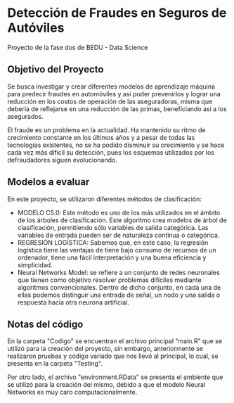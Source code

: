 # Detección de Fraudes en Seguros de Autóviles
Proyecto de la fase dos de BEDU - Data Science

## Objetivo del Proyecto
Se busca investigar y crear diferentes modelos de aprendizaje máquina para predecir fraudes en automóviles y así poder prevenirlos y lograr una reducción en los costos de operación de las aseguradoras, misma que debería de reflejarse en una reducción de las primas, beneficiando así a los asegurados.

El fraude es un problema en la actualidad. Ha mantenido su ritmo de crecimiento constante en los últimos años y a pesar de todas las tecnologías existentes, no se ha podido disminuir su crecimiento y se hace cada vez más difícil su detección, pues los esquemas utilizados por los defraudadores siguen evolucionando.

## Modelos a evaluar 
En este proyecto, se utilizaron diferentes métodos de clasificación:
- MODELO C5.0: Este método es uno de los más utilizados en el ámbito de los árboles de clasificación. Este algoritmo crea modelos de árbol de clasificación, permitiendo sólo variables de salida categórica. Las variables de entrada pueden ser de naturaleza continua o categórica.
- REGRESIÓN LOGÍSTICA: Sabemos que, en este caso, la regresión logística tiene las ventajas de tiene bajo consumo de recursos de un ordenador, tiene una fácil interpretación y una buena eficiencia y simplicidad.
- Neural Networks Model: se refiere a un conjunto de redes neuronales que tienen como objetivo resolver problemas difíciles mediante algoritmos convencionales. Dentro de dicho conjunto, en cada una de ellas podemos distinguir una entrada de señal, un nodo y una salida o respuesta hacia otra neurona artificial.

## Notas del código
En la carpeta "Codigo" se encuentran el archivo principal "main.R" que se utilizó para la creación del proyecto, sin embargo, anteriormente se realizaron pruebas y código variado que nos llevó al principal, lo cual, se presenta en la carpeta "Testing". 

Por otro lado, el archivo "environment.RData" se presenta el ambiente que se utilizó para la creación del mismo, debido a que el modelo Neural Networks es muy caro computacionalmente.

